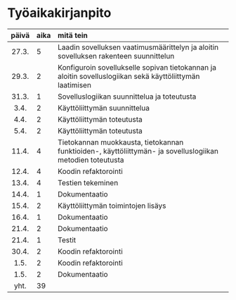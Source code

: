 # Työaikakirjanpito

| päivä | aika | mitä tein  |
| :----:|:-----| :-----|
| 27.3. | 5    | Laadin sovelluksen vaatimusmäärittelyn ja aloitin sovelluksen rakenteen suunnittelun |
| 29.3. | 2    | Konfiguroin sovellukselle sopivan tietokannan ja aloitin sovelluslogiikan sekä käyttöliittymän laatimisen |
| 31.3. | 1    | Sovelluslogiikan suunnittelua ja toteutusta |
| 3.4. | 2    | Käyttöliittymän suunnittelua |
| 4.4. | 2    | Käyttöliittymän toteutusta |
| 5.4. | 2    | Käyttöliittymän toteutusta |
| 11.4. | 4    | Tietokannan muokkausta, tietokannan funktioiden-, käyttöliittymän- ja sovelluslogiikan metodien toteutusta |
| 12.4. | 4    | Koodin refaktorointi |
| 13.4. | 4    | Testien tekeminen |
| 14.4. | 1    | Dokumentaatio |
| 15.4. | 2    | Käyttöliittymän toimintojen lisäys |
| 16.4. | 1    | Dokumentaatio |
| 21.4. | 2    | Dokumentaatio |
| 21.4. | 1    | Testit |
| 30.4. | 2    | Koodin refaktorointi |
| 1.5. | 2    | Koodin refaktorointi |
| 1.5. | 2    | Dokumentaatio |
| yht. | 39  |  |

